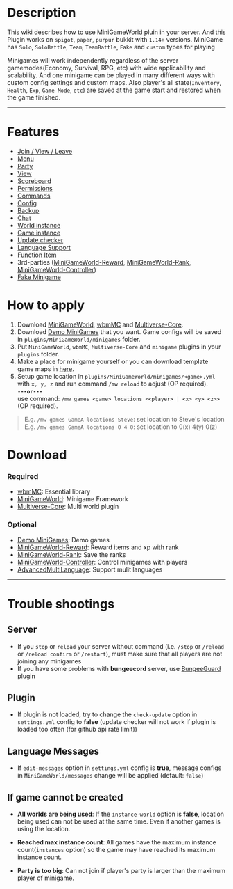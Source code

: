 # Description
This wiki describes how to use MiniGameWorld pluin in your server. And this Plugin works on `spigot`, `paper`, `purpur` bukkit with `1.14+` versions. MiniGame has `Solo`, `SoloBattle`, `Team`, `TeamBattle`, `Fake` and `custom` types for playing

Minigames will work independently regardless of the server gamemodes(Economy, Survival, RPG, etc) with wide applicability and scalability. And one minigame can be played in many different ways with custom config settings and custom maps. Also player's all state(`Inventory`, `Health`, `Exp`, `Game Mode`, `etc`) are saved at the game start and restored when the game finished.

---

# Features

- [Join / View / Leave]
- [Menu]
- [Party]
- [View]
- [Scoreboard]
- [Permissions]
- [Commands]
- [Config]
- [Backup]
- [Chat]
- [World instance]
- [Game instance]
- [Update checker]
- [Language Support]
- [Function Item]
- 3rd-parties ([MiniGameWorld-Reward], [MiniGameWorld-Rank], [MiniGameWorld-Controller])
- [Fake Minigame]



# How to apply
1. Download [MiniGameWorld], [wbmMC] and [Multiverse-Core].
2. Download [Demo MiniGames] that you want. Game configs will be saved in `plugins/MiniGameWorld/minigames` folder.
3. Put `MiniGameWorld`, `wbmMC`, `Multiverse-Core` and `minigame` plugins in your `plugins` folder.
4. Make a place for minigame yourself or you can download template game maps in [here](https://github.com/MiniGameWorlds/MiniGameWorld-Test-Server).
5. Setup game location in `plugins/MiniGameWorld/minigames/<game>.yml` with `x, y, z` and run command `/mw reload` to adjust (OP required).  
**`---or---`**  
use command: `/mw games <game> locations <<player> | <x> <y> <z>>` (OP required).
> E.g. `/mw games GameA locations Steve`: set location to Steve's location  
> E.g. `/mw games GameA locations 0 4 0`: set location to 0(x) 4(y) 0(z)



# Download
### Required
- [wbmMC]: Essential library
- [MiniGameWorld]: Minigame Framework
- [Multiverse-Core]: Multi world plugin
### Optional
- [Demo MiniGames]: Demo games
- [MiniGameWorld-Reward]: Reward items and xp with rank
- [MiniGameWorld-Rank]: Save the ranks
- [MiniGameWorld-Controller]: Control minigames with players
- [AdvancedMultiLanguage]: Support mulit languages


---

# Trouble shootings
## Server
- If you `stop` or `reload` your server without command (i.e. `/stop` or `/reload` or `/reload confirm` or `/restart`), must make sure that all players are not joining any minigames
- If you have some problems with **bungeecord** server, use [BungeeGuard] plugin

## Plugin
- If plugin is not loaded, try to change the `check-update` option in `settings.yml` config to **false** (update checker will not work if plugin is loaded too often (for github api rate limit))

## Language Messages
- If `edit-messages` option in `settings.yml` config is **true**, message configs in `MiniGameWorld/messages` change will be applied (default: `false`)

## If game cannot be created
- **All worlds are being used**: If the `instance-world` option is **false**, location being used can not be used at the same time. Even if another games is using the location.

- **Reached max instance count**: All games have the maximum instance count(`instances` option) so the game may have reached its maximum instance count.

- **Party is too big**: Can not join if player's party is larger than the maximum player of minigame.


[MiniGameWorld]: https://github.com/MiniGameWorlds/MiniGameWorld/releases
[wbmMC]: https://github.com/etc-repo/wbmMC/releases
[Multiverse-Core]: https://www.spigotmc.org/resources/multiverse-core.390/
[MiniGameWorld-Reward]: https://github.com/MiniGameWorlds/MiniGameWorld-Reward/releases
[MiniGameWorld-Rank]: https://github.com/MiniGameWorlds/MiniGameWorld-Rank/releases
[MiniGameWorld-Controller]: https://github.com/MiniGameWorlds/MiniGameWorld-Controller/releases
[Demo MiniGames]: https://github.com/MiniGameWorlds/AllMiniGames
[Commands]: commands.md
[Third-Parties]: https://github.com/MiniGameWorlds
[Join / View / Leave]: how-to-join-leave.md
[Config]: config.md
[Permissions]: permissions.md
[Party]: party.md
[Backup]: backup.md
[Chat]: chat.md
[Game instance]: game-instance.md
[World instance]: world-instance.md
[Update checker]: update-checker.md
[View]: view.md
[Menu]: menu.md
[Scoreboard]: scoreboard.md
[Language Support]: language-support.md
[Function Item]: function-item.md
[Fake Minigame]: fake-minigame.md
[MiniGameWorld-Reward]: https://github.com/MiniGameWorlds/MiniGameWorld-Reward
[MiniGameWorld-Rank]: https://github.com/MiniGameWorlds/MiniGameWorld-Rank
[MiniGameWorld-Controller]: https://github.com/MiniGameWorlds/MiniGameWorld-Controller
[AdvancedMultiLanguage]: https://www.spigotmc.org/resources/advanced-multi-language.21338/
[BungeeGuard]: https://www.spigotmc.org/resources/bungeeguard.79601/